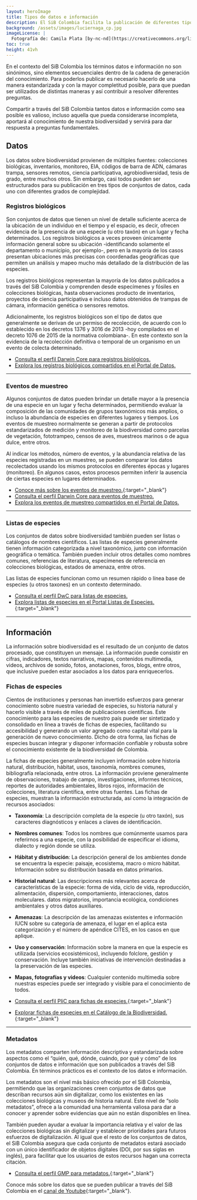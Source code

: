 ```yaml
---
layout: heroImage
title: Tipos de datos e información
description: El SiB Colombia facilita la publicación de diferentes tipos de conjuntos de datos e información sobre biodiversidad, haciendo uso de estándares ampliamente aceptados. Conoce cuáles son y cómo puedes estructurarlos.
background: /assets/images/luciernaga_cp.jpg
imageLicense: |
  Fotografía de: Camila Plata [by-nc-nd](https://creativecommons.org/licenses/by-nc-nd/2.0/)  vía [Flickr](https://www.flickr.com/photos/camisilver/13987683828)
toc: true
height: 41vh
---
```




En el contexto del SiB Colombia los términos datos e información no son sinónimos, sino elementos secuenciales dentro de la cadena de generación del conocimiento. Para poderlos publicar es necesario hacerlo de una manera estandarizada y con la mayor completitud posible, para que puedan ser utilizados de distintas maneras y así contribuir a resolver diferentes preguntas.

Compartir a través del SiB Colombia tantos datos e información como sea posible es valioso, incluso aquella que pueda considerarse incompleta, aportará al conocimiento de nuestra biodiversidad y servirá para dar respuesta a preguntas fundamentales.


## Datos

Los datos sobre biodiversidad provienen de múltiples fuentes: colecciones biológicas, inventarios, monitoreo, EIA, códigos de barra de ADN, cámaras trampa, sensores remotos, ciencia participativa, agrobiodiversidad, tesis de grado, entre muchos otros. Sin embargo, casi todos pueden ser estructurados para su publicación en tres tipos de conjuntos de datos, cada uno con diferentes grados de complejidad.


### Registros biológicos
Son conjuntos de datos que tienen un nivel de detalle suficiente acerca de la ubicación de un individuo en el tiempo y el espacio, es decir, ofrecen evidencia de la presencia de una especie (u otro taxón) en un lugar y fecha determinados. Los registros biológicos a veces proveen únicamente información general sobre su ubicación -identificando solamente el departamento o municipio, por ejemplo-, pero en la mayoría de los casos presentan ubicaciones más precisas con coordenadas geográficas que permiten un análisis y mapeo mucho más detallado de la distribución de las especies.

Los registros biológicos representan la mayoría de los datos publicados a través del SiB Colombia y comprenden desde especímenes y fósiles en colecciones biológicas, hasta observaciones producto de inventarios, proyectos de ciencia participativa e incluso datos obtenidos de trampas de cámara, información genética o sensores remotos.

Adicionalmente, los registros biológicos son el tipo de datos que generalmente se derivan de un permiso de recolección, de acuerdo con lo establecido en los decretos 1376 y 3016 de 2013 -hoy compilados en el decreto 1076 de 2015 de la normativa colombiana-. En este contexto son la evidencia de la recolección definitiva o temporal de un organismo en un evento de colecta determinado.

* [Consulta el perfil Darwin Core para registros biológicos.](/recursos/plantillas#registros-biologicos)
* [Explora los registros biológicos compartidos en el Portal de Datos.](/data)

---

### Eventos de muestreo
Algunos conjuntos de datos pueden brindar un detalle mayor a la presencia de una especie en un lugar y fecha determinados, permitiendo evaluar la composición de las comunidades de grupos taxonómicos más amplios, o incluso la abundancia de especies en diferentes lugares y tiempos. Los eventos de muestreo normalmente se generan a partir de protocolos estandarizados de medición y monitoreo de la biodiversidad como parcelas de vegetación, fototrampeo, censos de aves, muestreos marinos o de agua dulce, entre otros.

Al indicar los métodos, número de eventos, y la abundancia relativa de las especies registradas en un muestreo, se pueden comparar los datos recolectados usando los mismos protocolos en diferentes épocas y lugares (monitoreo). En algunos casos, estos procesos permiten inferir la ausencia de ciertas especies en lugares determinados.

* [Conoce más sobre los eventos de muestreo.](https://www.gbif.org/es/sampling-event-data){:target="_blank"}
* [Consulta el perfil Darwin Core para eventos de muestreo.](/recursos/plantillas#eventos-de-muestreo)
* [Explora los eventos de muestreo compartidos en el Portal de Datos.](/data)

---

### Listas de especies

Los conjuntos de datos sobre biodiversidad también pueden ser listas o catálogos de nombres científicos. Las listas de especies generalmente tienen información categorizada a nivel taxonómico, junto con información geográfica o temática. También pueden incluir otros detalles como nombres comunes, referencias de literatura, especímenes de referencia en colecciones biológicas, estados de amenaza, entre otros.

Las listas de especies funcionan como un resumen rápido o línea base de especies (u otros taxones) en un contexto determinado.

* [Consulta el perfil DwC para listas de especies.](/recursos/plantillas#listas-de-especies)
* [Explora listas de especies en el Portal Listas de Especies.](https://listas.biodiversidad.co/){:target="_blank"}

---


## Información
La información sobre biodiversidad es el resultado de un conjunto de datos procesado, que constituyen un mensaje. La información puede consistir en cifras, indicadores, textos narrativos, mapas, contenidos multimedia, videos, archivos de sonido, fotos, anotaciones, foros, blogs, entre otros, que inclusive pueden estar asociados a los datos para enriquecerlos.

### Fichas de especies
Cientos de instituciones y personas han invertido esfuerzos para generar conocimiento sobre nuestra variedad de especies, su historia natural y hacerlo visible a través de miles de publicaciones científicas. Este conocimiento para las especies de nuestro país puede ser sintetizado y consolidado en línea a través de fichas de especies, facilitando su accesibilidad y generando un valor agregado como capital vital para la generación de nuevo conocimiento. Dicho de otra forma, las fichas de especies buscan integrar y disponer información confiable y robusta sobre el conocimiento existente de la biodiversidad de Colombia.

La fichas de especies generalmente incluyen información sobre historia natural, distribución, hábitat, usos, taxonomía, nombres comunes, bibliografía relacionada, entre otros. La información proviene generalmente de observaciones, trabajo de campo, investigaciones, informes técnicos, reportes de autoridades ambientales, libros rojos, información de colecciones, literatura científica, entre otras fuentes. Las fichas de especies, muestran la información estructurada, así como la integración de recursos asociados:

* **Taxonomía**: La descripción completa de la especie (u otro taxón), sus caracteres diagnósticos y enlaces a claves de identificación.
* **Nombres comunes**: Todos los nombres que comúnmente usamos para referirnos a una especie, con la posibilidad de especificar el idioma, dialecto y región donde se utiliza.
* **Hábitat y distribución**: La descripción general de los ambientes donde se encuentra  la especie: paisaje, ecosistema, macro o micro hábitat. Información sobre su distribución basada en datos primarios.
* **Historial natural**: Las descripciones más relevantes acerca de características de la especie: forma de vida, ciclo de vida, reproducción, alimentación, dispersión, comportamiento, interacciones, datos moleculares. datos migratorios, importancia ecológica, condiciones ambientales y otros datos auxiliares.
* **Amenazas**: La descripción de las amenazas existentes e información IUCN sobre su categoría de amenaza, el lugar en el aplica esta categorización y el número de apéndice CITES, en los casos en que aplique.
* **Uso y conservación**: Información sobre la manera en que la especie es utilizada (servicios ecosistémicos), incluyendo folclore, gestión y conservación. Incluye también iniciativas de intervención destinadas a la preservación de las especies.
* **Mapas, fotografías y videos**: Cualquier contenido multimedia sobre nuestras especies puede ser integrado y visible para el conocimiento de todos.

* [Consulta el perfil PliC para fichas de especies.](https://github.com/tdwg/PlinianCore/wiki){:target="_blank"}
* [Explorar fichas de especies en el Catálogo de la Biodiversidad.](https://catalogo.biodiversidad.co/){:target="_blank"}

---

### Metadatos
Los metadatos comparten información descriptiva y estandarizada sobre aspectos como el “quién, qué, dónde, cuándo, por qué y cómo” de los conjuntos de datos e información que son publicados a través del SiB Colombia. En términos prácticos es el contexto de los datos e información.

Los metadatos son el nivel más básico ofrecido por el SiB Colombia, permitiendo que las organizaciones creen conjuntos de datos que describan recursos aún sin digitalizar, como los existentes en las colecciones biológicas y museos de historia natural.  Este nivel de “solo metadatos”, ofrece a la comunidad una herramienta valiosa para dar a conocer  y aprender sobre evidencias que aún no están disponibles en línea.

También pueden ayudar a evaluar la importancia relativa y el valor de las colecciones biológicas sin digitalizar y establecer prioridades para futuros esfuerzos de digitalización. Al igual que el resto de los conjuntos de datos, el SiB Colombia asegura que cada conjunto de metadatos estará asociado con un único identificador de objetos digitales (DOI, por sus siglas en inglés),  para facilitar que los usuarios de estos recursos hagan una correcta citación.

* [Consulta el perfil GMP para metadatos.](https://github.com/gbif/ipt/wiki/IPT2ManualManageResources.wiki#metadata){:target="_blank"}


Conoce más sobre los datos que se pueden publicar a través del SiB Colombia en el [canal de Youtube](https://www.youtube.com/watch?v=_f4gGfIBN3U&t=2s){:target="_blank"}.
